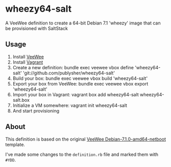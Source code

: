 wheezy64-salt
=============

A VeeWee definition to create a 64-bit Debian 7.1 'wheezy' image that can be provisioned with SaltStack

Usage
-------------

1. Install [VeeWee](https://github.com/jedi4ever/veewee)
2. Install [Vagrant](http://www.vagrantup.com/)
3. Create a new definition: 
	bundle exec veewee vbox define 'wheezy64-salt' 'git://github.com/publysher/wheezy64-salt'
4. Build your box: 
	bundle exec veewee vbox build 'wheezy64-salt'
5. Export your box from VeeWee: 
	bundle exec veewee vbox export 'wheezy64-salt'
6. Import your box in Vagrant: 
	vagrant box add wheezy64-salt wheezy64-salt.box
7. Initialize a VM somewhere: 
	vagrant init wheezy64-salt
8. And start provisioning


About
-------------

This definition is based on the original [VeeWee Debian-7.1.0-amd64-netboot](https://github.com/jedi4ever/veewee/tree/master/templates/Debian-7.1.0-amd64-netboot) 
template. 

I've made some changes to the `definition.rb` file and marked them with `#YDD`. 

